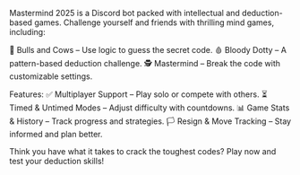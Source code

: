 Mastermind 2025 is a Discord bot packed with intellectual and deduction-based games. Challenge yourself and friends with thrilling mind games, including:

🔢 Bulls and Cows – Use logic to guess the secret code.
🩸 Bloody Dotty – A pattern-based deduction challenge.
🕵️ Mastermind – Break the code with customizable settings.

Features:
✅ Multiplayer Support – Play solo or compete with others.
⏳ Timed & Untimed Modes – Adjust difficulty with countdowns.
📊 Game Stats & History – Track progress and strategies.
🏳️ Resign & Move Tracking – Stay informed and plan better.

Think you have what it takes to crack the toughest codes? Play now and test your deduction skills!



